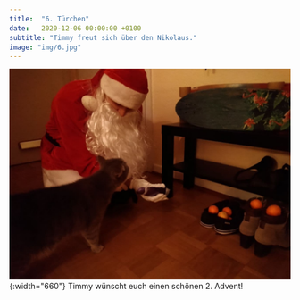 ```yaml
---
title:  "6. Türchen"
date:   2020-12-06 00:00:00 +0100
subtitle: "Timmy freut sich über den Nikolaus."
image: "img/6.jpg"
---
```


![Timmy](../img/6.jpg){:width="660"}
Timmy wünscht euch einen schönen 2. Advent!